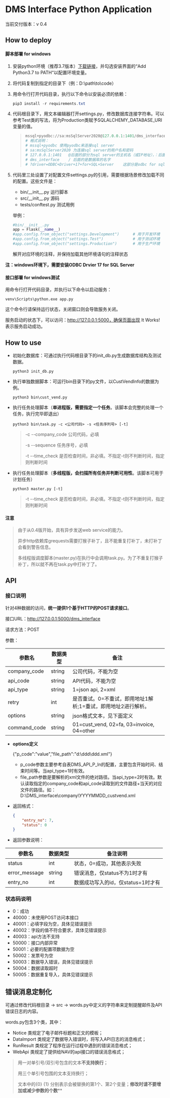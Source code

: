 # DMS Interface Python Application

当前交付版本：v 0.4



## How to deploy

#### 脚本部署 for windows

1. 安装python环境（推荐3.7版本）[下载链接](https://www.python.org/ftp/python/3.8.6/python-3.8.6rc1-amd64.exe)，并勾选安装界面的“Add Python3.7 to PATH“以配置环境变量。

2. 将代码复制到指定的目录下（例：D:\path\to\code）

3. 用命令行打开代码目录，执行以下命令以安装必须的依赖：

   ```powershell
   pip3 install -r requirements.txt
   ```

4. 代码根目录下，用文本编辑器打开settings.py，修改数据库连接字符串。可以参考Test类的写法，将为Production类赋予SQLALCHEMY_DATABASE_URI变量的值。

   > ```python
   > mssql+pyodbc://sa:msSqlServer2020@127.0.0.1:1401/dms_interface?driver=ODBC+Driver+17+for+SQL+Server
   > # 格式说明：
   > # mssql+pyodbc	使用pyodbc来连接sql server
   > # sa:msSqlServer2020 为连接sql server的用户名和密码
   > # 127.0.0.1:1401	@后面的部分为sql server的主机名（或IP地址），：后面是端口号（默认1433）
   > # dms_interface	/ 后面的是数据库的名字
   > # ?driver=ODBC+Driver+17+for+SQL+Server	这部分是odbc for sqlserver驱动的版本，这里连接的是sql server 2017
   > ```

5. 代码里三处设置了对配置文件settings.py的引用，需要根据场景修改加载不同的配置。这些文件是：

   - bin/\_\_init\_\_.py	        运行脚本
   - src/\_\_init\_\_.py            源码
   - tests/conftest.py         测试用例

   举例：

   ```python
   #bin/__init__.py
   app = Flask(__name__)
   #app.config.from_object("settings.Development")      # 用于开发环境
   #app.config.from_object("settings.Test")             # 用于测试环境
   #app.config.from_object("settings.Production")       # 用于生产环境
   ```

   解开对应环境的注释，并保持加载其他环境语句的注释状态

**注：windows环境下，需要安装ODBC Drvier 17 for SQL Server**



#### 接口部署 for windows测试

用命令行打开代码目录，并执行以下命令以启动服务：

```
venv\Scripts\python.exe app.py
```

这个命令行请保持运行状态，关闭窗口则会导致服务关闭。

服务启动的状态下，可以访问：http://127.0.0.1:5000，确保页面出现 It Works! 表示服务启动成功。



## How to use

- 初始化数据库：可通过执行代码根目录下的init_db.py生成数据库结构及测试数据。

  ```shell
  python3 init_db.py
  ```

- 执行单独数据脚本：可运行bin目录下的py文件，以CustVendInfo的数据为例。

  ```shell
  python3 bin\cust_vend.py
  ```

- 执行任务处理脚本（**单进程版，需要指定一个任务**。该脚本会完整的处理一个任务，执行完毕即退出）

  ```
  python3 bin\task.py -c <公司代码> -s <任务序列号> [-t]
  ```

  > -c --company_code 公司代码，必填
  >
  > -s --sequence 任务序号，必填
  >
  > -t --time_check 是否检查时间，非必填。不指定-t则不判断时间，指定则判断时间

- 执行任务处理脚本（**多线程版，会扫描所有任务并判断可用性**。该脚本可用于计划任务）

  ```
  python3 master.py [-t]
  ```

  > -t --time_check 是否检查时间，非必填。不指定-t则不判断时间，指定则判断时间



#### 注意

> 由于从0.4版开始，具有异步发送web service的能力。
>
> 异步http依赖库grequests需要打猴子补丁，且不能重复打补丁，未打补丁会看到警告信息。
>
> 多线程版调度脚本(master.py)在执行中会调用task.py。为了不重复打猴子补丁，所以就不再在task.py中打补丁了。

## API

### 接口说明

针对4种数据的访问，**统一提供1个基于HTTP的POST请求接口**。

接口URL：http://127.0.0.1:5000/dms_interface

请求方法：POST

参数：

| 参数名       | 数据类型 | 备注                                                         |
| ------------ | -------- | ------------------------------------------------------------ |
| company_code | string   | 公司代码，不能为空                                           |
| api_code     | string   | API代码，不能为空                                            |
| api_type     | string   | 1=json api, 2=xml                                            |
| retry        | int      | 是否重试。0=不重试，即用地址1解析;1=重试，即用地址2进行解析。 |
| options      | string   | json格式文本，见下面定义                                     |
| command_code | string   | 01=cust_vend, 02=fa, 03=invoice, 04=other                    |

- **options定义**

  {"p_code":"value","file_path":"d:\ddd\ddd.xml"}

  - p_code参数主要参考自表DMS\_API\_P\_In的配置，主要包含开始时间、结束时间等。当api_type=1时有效。
  - file_path参数是要解析的xml文件的绝对路径。当api_type=2时有效。默认读取指定的company_code和api_code读取到的文件路径+当天的对应文件的路径。如：D:\DMS_interface\company\YYYYMMDD_custvend.xml

  

- 返回格式：

  ```json
  {
      "entry_no": 7,
      "status": 0
  }
  ```

- 返回参数说明：

| 参数名        | 数据类型 | 备注说明                           |
| ------------- | -------- | ---------------------------------- |
| status        | int      | 状态，0=成功，其他表示失败         |
| error_message | string   | 错误消息，仅status不为1时才有      |
| entry_no      | int      | 数据成功写入的id，仅status=1时才有 |

  

### 状态码说明

- 0：成功
- 40000：未使用POST访问本接口
- 40001：必填字段为空，具体见错误提示
- 40002：字段的值不符合要求，具体见错误提示
- 40003：api方法不支持
- 50000：接口内部异常
- 50001：必要的配置项数据为空
- 50002：发票号为空
- 50003：数据导入错误，具体见错误提示
- 50004：数据读取超时
- 50005：数据重复导入，具体见错误提示



## 错误消息定制化

可通过修改代码根目录 -> src -> words.py中定义的字符串来定制提醒邮件及API错误日志的内容。

words.py包含3个类，其中：

- Notice 类规定了电子邮件标题和正文的模板；
- DataImport 类规定了数据导入错误时，将写入API日志的消息格式；
- RunResult 类规定了程序在运行过程中遇到的错误消息格式；
- WebApi 类规定了提供给NAV的api接口的错误消息格式；

> 用一对单引号/双引号包含的文本**不支持换行**；
>
> 用三个单引号包围的文本支持换行；
>
> 文本中的{0} {1} 分别表示会被替换的第1个、第2个变量；**修改时请不要增加或减少参数的个数****